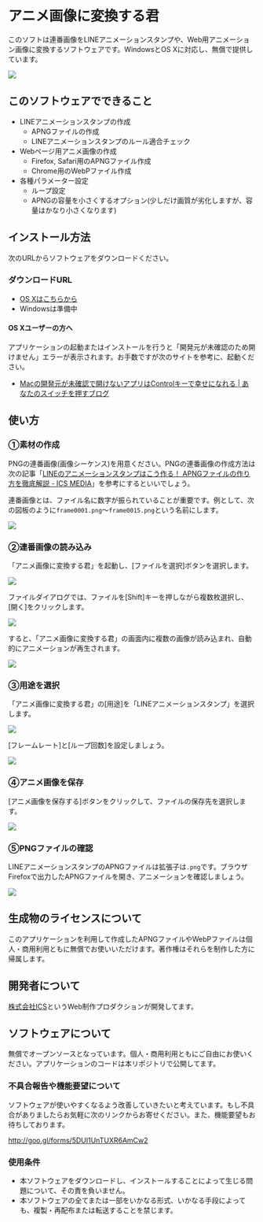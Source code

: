 # アニメ画像に変換する君

このソフトは連番画像をLINEアニメーションスタンプや、Web用アニメーション画像に変換するソフトウェアです。WindowsとOS Xに対応し、無償で提供しています。


![](imgs/help-thumb.png)


## このソフトウェアでできること

- LINEアニメーションスタンプの作成
  - APNGファイルの作成
  - LINEアニメーションスタンプのルール適合チェック
- Webページ用アニメ画像の作成
  - Firefox, Safari用のAPNGファイル作成
  - Chrome用のWebPファイル作成
- 各種パラメーター設定
  - ループ設定
  - APNGの容量を小さくするオプション(少しだけ画質が劣化しますが、容量はかなり小さくなります)

## インストール方法

次のURLからソフトウェアをダウンロードください。

### ダウンロードURL

- [OS Xはこちらから](https://github.com/ics-creative/160609_animation-image-generator/releases/download/release-0.1.0/Software-Mac.zip)
- Windowsは準備中

#### OS Xユーザーの方へ

アプリケーションの起動またはインストールを行うと「開発元が未確認のため開けません」エラーが表示されます。お手数ですが次のサイトを参考に、起動ください。

- [Macの開発元が未確認で開けないアプリはControlキーで幸せになれる | あなたのスイッチを押すブログ](http://bamka.info/mac-app-security)


## 使い方

### ①素材の作成

PNGの連番画像(画像シーケンス)を用意ください。PNGの連番画像の作成方法は次の記事「[LINEのアニメーションスタンプはこう作る！ APNGファイルの作り方を徹底解説 - ICS MEDIA](https://ics.media/entry/12268/2)」を参考にするといいでしょう。

連番画像とは、ファイル名に数字が振られていることが重要です。例として、次の図板のように`frame0001.png`〜`frame0015.png`という名前にします。

![](https://ics.media/wp-content/uploads/2016/06/160603_line_stamp_06.jpg)

### ②連番画像の読み込み

「アニメ画像に変換する君」を起動し、[ファイルを選択]ボタンを選択します。

![](imgs/help-step-file-select.png)


ファイルダイアログでは、ファイルを[Shift]キーを押しながら複数枚選択し、[開く]をクリックします。


![](imgs/help-step-file-select-finder.png)

すると、「アニメ画像に変換する君」の画面内に複数の画像が読み込まれ、自動的にアニメーションが再生されます。

![](imgs/help-step-imported.png)

### ③用途を選択

「アニメ画像に変換する君」の[用途]を「LINEアニメーションスタンプ」を選択します。

![](imgs/help-select-preset.png)

[フレームレート]と[ループ回数]を設定しましょう。

![](imgs/help-set-anim.png)

### ④アニメ画像を保存

[アニメ画像を保存する]ボタンをクリックして、ファイルの保存先を選択します。

![](imgs/help-save.png)

### ⑤PNGファイルの確認

LINEアニメーションスタンプのAPNGファイルは拡張子は`.png`です。ブラウザFirefoxで出力したAPNGファイルを開き、アニメーションを確認しましょう。

![](imgs/help-firefox.png)

## 生成物のライセンスについて

このアプリケーションを利用して作成したAPNGファイルやWebPファイルは個人・商用利用ともに無償でお使いいただけます。著作権はそれらを制作した方に帰属します。



## 開発者について

[株式会社ICS](https://ics.media/)というWeb制作プロダクションが開発してます。

## ソフトウェアについて

無償でオープンソースとなっています。個人・商用利用ともにご自由にお使いください。アプリケーションのコードは本リポジトリで公開してます。

### 不具合報告や機能要望について

ソフトウェアが使いやすくなるよう改善していきたいと考えています。もし不具合がありましたらお気軽に次のリンクからお寄せください。また、機能要望もお待ちしております。

http://goo.gl/forms/5DUI1UnTUXR6AmCw2

### 使用条件

- 本ソフトウェアをダウンロードし、インストールすることによって生じる問題について、その責を負いません。
- 本ソフトウェアの全てまたは一部をいかなる形式、いかなる手段によっても、複製・再配布または転送することを禁じます。

